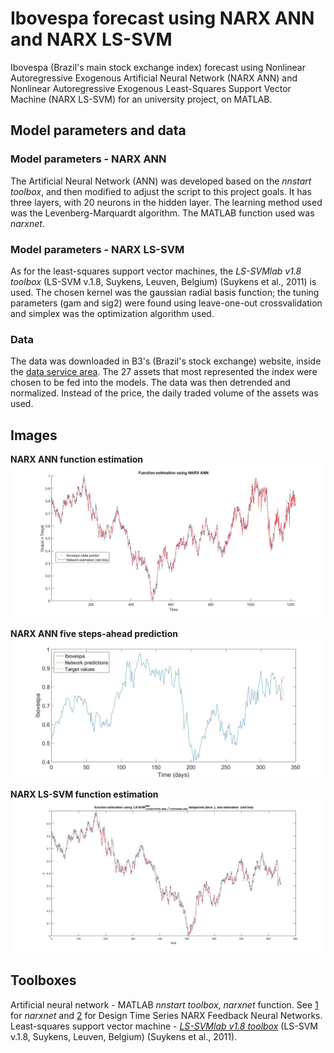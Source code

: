 # Ibovespa forecast using NARX ANN and NARX LS-SVM
Ibovespa (Brazil's main stock exchange index) forecast using Nonlinear Autoregressive Exogenous Artificial Neural Network (NARX ANN) and Nonlinear Autoregressive Exogenous Least-Squares Support Vector Machine (NARX LS-SVM) for an university project, on MATLAB. 

## Model parameters and data
### Model parameters - NARX ANN
The Artificial Neural Network (ANN) was developed based on the *nnstart toolbox*, and then modified to adjust the script to this project goals. It has three layers, with 20 neurons in the hidden layer. The learning method used was the Levenberg-Marquardt algorithm. The MATLAB function used was *narxnet*.

### Model parameters - NARX LS-SVM
As for the least-squares support vector machines, the *LS-SVMlab v1.8 toolbox* (LS-SVM v.1.8, Suykens, Leuven, Belgium) (Suykens et al., 2011) is used. The chosen kernel was the gaussian radial basis function; the tuning parameters (gam and sig2) were found using leave-one-out crossvalidation and simplex was the optimization algorithm used.

### Data
The data was downloaded in B3's (Brazil's stock exchange) website, inside the [data service area](http://www.b3.com.br/pt_br/market-data-e-indices/servicos-de-dados/market-data/historico/mercado-a-vista/cotacoes-historicas/). The 27 assets that most represented the index were chosen to be fed into the models. The data was then detrended and normalized. Instead of the price, the daily traded volume of the assets was used.

## Images
**NARX ANN function estimation**
![](images/ann_plot.JPG)

**NARX ANN five steps-ahead prediction**
![](images/ann_prediction.jpg)

**NARX LS-SVM function estimation**
![](images/lssvm_plot.jpg)

## Toolboxes
Artificial neural network - MATLAB *nnstart toolbox*, *narxnet* function. See [1](https://www.mathworks.com/help/deeplearning/ref/narxnet.html;jsessionid=5b5122b79c6fe7cf55304351fe91) for *narxnet* and [2](https://www.mathworks.com/help/deeplearning/ug/design-time-series-narx-feedback-neural-networks.html) for Design Time Series NARX Feedback Neural Networks. <br/> 
Least-squares support vector machine - [*LS-SVMlab v1.8 toolbox*](https://www.esat.kuleuven.be/sista/lssvmlab/) (LS-SVM v.1.8, Suykens, Leuven, Belgium) (Suykens et al., 2011).

